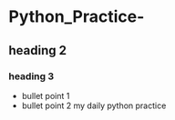 # Python_Practice-
## heading 2
### heading 3 
- bullet point 1
- bullet point 2 
my daily python practice 

